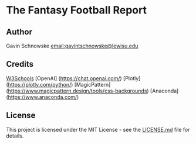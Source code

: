 # The Fantasy Football Report

## Author
Gavin Schnowske [email:gavintschnowske@lewisu.edu](mailto:gavintschnowske@lewisu.edu)

## Credits
[W3Schools](https://www.w3schools.com/)
[OpenAI] (https://chat.openai.com/) 
[Plotly] (https://plotly.com/python/)
[MagicPattern] (https://www.magicpattern.design/tools/css-backgrounds)
[Anaconda] (https://www.anaconda.com/)

## License
This project is licensed under the MIT License - see the [LICENSE.md](LICENSE) file for details.

